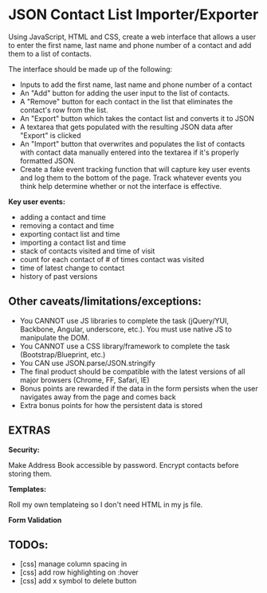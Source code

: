# JSON Contact List Importer/Exporter

Using JavaScript, HTML and CSS, create a web interface that allows a user to enter the first name, last name and phone number of a contact and add them to a list of contacts.

The interface should be made up of the following:
* Inputs to add the first name, last name and phone number of a contact
* An "Add" button for adding the user input to the list of contacts.
* A "Remove" button for each contact in the list that eliminates the contact's row from the list.
* An "Export" button which takes the contact list and converts it to JSON
* A textarea that gets populated with the resulting JSON data after "Export" is clicked
* An "Import" button that overwrites and populates the list of contacts with contact data manually entered into the textarea if it's properly formatted JSON.
* Create a fake event tracking function that will capture key user events and log them to the bottom of the page.  Track whatever events you think help determine whether or not the interface is effective.

**Key user events:**
* adding a contact and time
* removing a contact and time
* exporting contact list and time
* importing a contact list and time
* stack of contacts visited and time of visit
* count for each contact of # of times contact was visited
* time of latest change to contact
* history of past versions

## Other caveats/limitations/exceptions:
* You CANNOT use JS libraries to complete the task (jQuery/YUI, Backbone, Angular, underscore, etc.).  You must use native JS to manipulate the DOM.
* You CANNOT use a CSS library/framework to complete the task (Bootstrap/Blueprint, etc.)
* You CAN use JSON.parse/JSON.stringify
* The final product should be compatible with the latest versions of all major browsers (Chrome, FF, Safari, IE)
* Bonus points are rewarded if the data in the form persists when the user navigates away from the page and comes back
* Extra bonus points for how the persistent data is stored

## EXTRAS
**Security:**

Make Address Book accessible by password.
Encrypt contacts before storing them.

**Templates:**

Roll my own templateing so I don't need HTML in my js file.

**Form Validation**

## TODOs:
* [css] manage column spacing in <table>
* [css] add row highlighting on :hover
* [css] add x symbol to delete button

